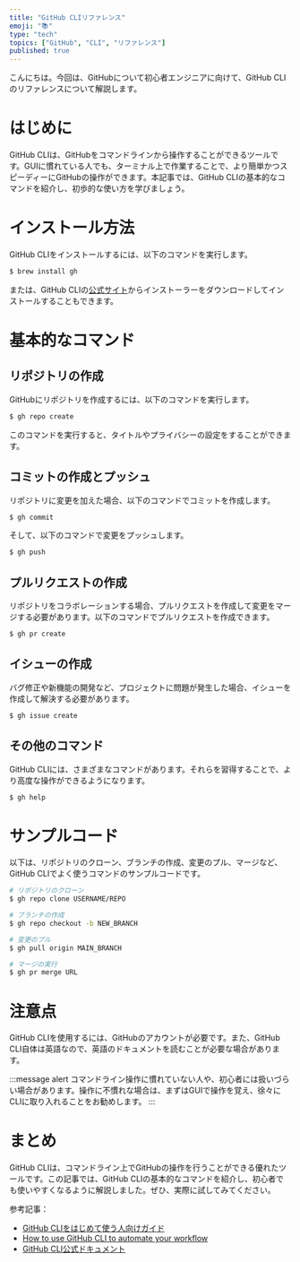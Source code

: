 ```yaml
---
title: "GitHub CLIリファレンス"
emoji: "📚"
type: "tech"
topics: ["GitHub", "CLI", "リファレンス"]
published: true
---
```

こんにちは。今回は、GitHubについて初心者エンジニアに向けて、GitHub CLIのリファレンスについて解説します。

# はじめに
GitHub CLIは、GitHubをコマンドラインから操作することができるツールです。GUIに慣れている人でも、ターミナル上で作業することで、より簡単かつスピーディーにGitHubの操作ができます。本記事では、GitHub CLIの基本的なコマンドを紹介し、初歩的な使い方を学びましょう。

# インストール方法
GitHub CLIをインストールするには、以下のコマンドを実行します。

```bash
$ brew install gh
```

または、GitHub CLIの[公式サイト](https://cli.github.com/)からインストーラーをダウンロードしてインストールすることもできます。

# 基本的なコマンド
## リポジトリの作成
GitHubにリポジトリを作成するには、以下のコマンドを実行します。

```bash
$ gh repo create
```

このコマンドを実行すると、タイトルやプライバシーの設定をすることができます。

## コミットの作成とプッシュ
リポジトリに変更を加えた場合、以下のコマンドでコミットを作成します。

```bash
$ gh commit
```

そして、以下のコマンドで変更をプッシュします。

```bash
$ gh push
```

## プルリクエストの作成
リポジトリをコラボレーションする場合、プルリクエストを作成して変更をマージする必要があります。以下のコマンドでプルリクエストを作成できます。

```bash
$ gh pr create
```

## イシューの作成
バグ修正や新機能の開発など、プロジェクトに問題が発生した場合、イシューを作成して解決する必要があります。

```bash
$ gh issue create
```

## その他のコマンド
GitHub CLIには、さまざまなコマンドがあります。それらを習得することで、より高度な操作ができるようになります。

```bash
$ gh help
```

# サンプルコード
以下は、リポジトリのクローン、ブランチの作成、変更のプル、マージなど、GitHub CLIでよく使うコマンドのサンプルコードです。

```bash
# リポジトリのクローン
$ gh repo clone USERNAME/REPO

# ブランチの作成
$ gh repo checkout -b NEW_BRANCH

# 変更のプル
$ gh pull origin MAIN_BRANCH

# マージの実行
$ gh pr merge URL
```

# 注意点
GitHub CLIを使用するには、GitHubのアカウントが必要です。また、GitHub CLI自体は英語なので、英語のドキュメントを読むことが必要な場合があります。

:::message alert
コマンドライン操作に慣れていない人や、初心者には扱いづらい場合があります。操作に不慣れな場合は、まずはGUIで操作を覚え、徐々にCLIに取り入れることをお勧めします。
:::

# まとめ
GitHub CLIは、コマンドライン上でGitHubの操作を行うことができる優れたツールです。この記事では、GitHub CLIの基本的なコマンドを紹介し、初心者でも使いやすくなるように解説しました。ぜひ、実際に試してみてください。

参考記事：

- [GitHub CLIをはじめて使う人向けガイド](https://zenn.dev/ku2ma2/articles/github-cli-getting-started)
- [How to use GitHub CLI to automate your workflow](https://opensource.com/article/21/1/github-cli)
- [GitHub CLI公式ドキュメント](https://cli.github.com/manual/)
